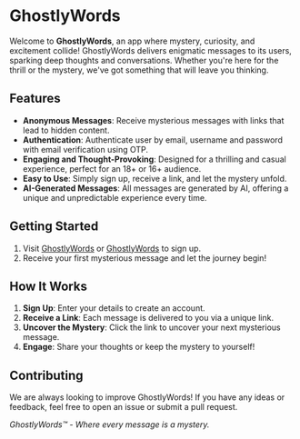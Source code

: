 # GhostlyWords

Welcome to **GhostlyWords**, an app where mystery, curiosity, and excitement collide! GhostlyWords delivers enigmatic messages to its users, sparking deep thoughts and conversations. Whether you're here for the thrill or the mystery, we've got something that will leave you thinking.  

## Features

- **Anonymous Messages**: Receive mysterious messages with links that lead to hidden content.
- **Authentication**: Authenticate user by email, username and password with email verification using OTP.
- **Engaging and Thought-Provoking**: Designed for a thrilling and casual experience, perfect for an 18+ or 16+ audience.
- **Easy to Use**: Simply sign up, receive a link, and let the mystery unfold.
- **AI-Generated Messages**: All messages are generated by AI, offering a unique and unpredictable experience every time.

## Getting Started

1. Visit [GhostlyWords](https://ghostlywords.netlify.app) or [GhostlyWords](https://ghostlywords.netlify.app) to sign up.
2. Receive your first mysterious message and let the journey begin!

## How It Works

1. **Sign Up**: Enter your details to create an account.
2. **Receive a Link**: Each message is delivered to you via a unique link.
3. **Uncover the Mystery**: Click the link to uncover your next mysterious message.
4. **Engage**: Share your thoughts or keep the mystery to yourself!

## Contributing

We are always looking to improve GhostlyWords! If you have any ideas or feedback, feel free to open an issue or submit a pull request.

*GhostlyWords™ - Where every message is a mystery.*

